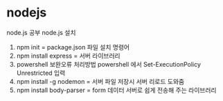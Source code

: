 # nodejs
node.js 공부
node.js 설치
1. npm init = package.json 파일 설치 명령어
2. npm install express = 서버 라이브러리
3. powershell 보완오류 처리방법
   powershell 에서 Set-ExecutionPolicy Unrestricted  입력
4. npm install -g nodemon = 서버 파일 저장시 서버 리로드 도와줌
5. npm install body-parser = form 데이터 서버로 쉽게 전송해 주는 라이브러리
      
